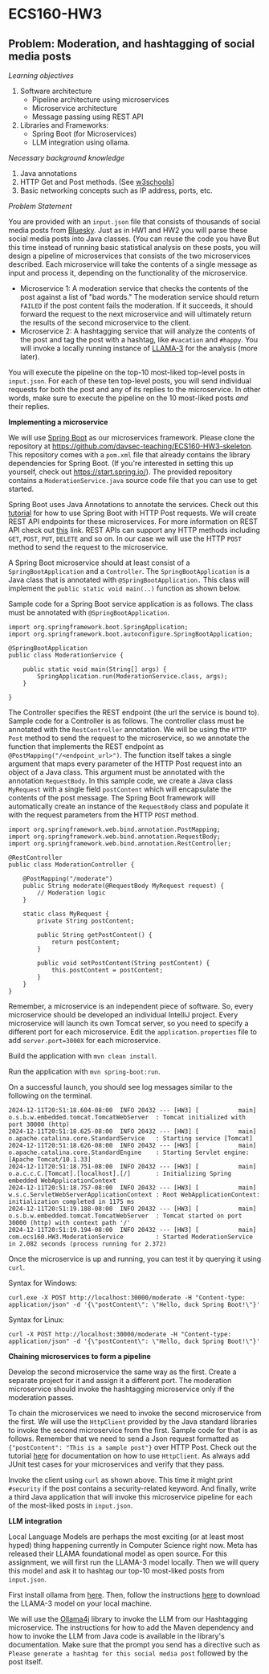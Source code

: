 # ECS160-HW3

## Problem: Moderation, and hashtagging of social media posts

_Learning objectives_
1. Software architecture
   - Pipeline architecture using microservices
   - Microservice architecture
   - Message passing using REST API
3. Libraries and Frameworks:
   - Spring Boot (for Microservices)
   - LLM integration using ollama.

_Necessary background knowledge_
1. Java annotations
2. HTTP Get and Post methods. (See [w3schools](https://www.w3schools.com/tags/ref_httpmethods.asp)]
3. Basic networking concepts such as IP address, ports, etc.

_Problem Statement_

You are provided with an `input.json` file that consists of thousands of social media posts from [Bluesky](www.bsky.app). Just as in HW1 and HW2 you will parse these social media posts into Java classes. (You can reuse the code you have 
But this time instead of running basic statistical analysis on these posts, you will design a pipeline of microservices that consists of the two microservices described. Each microservice will take the contents of a single message as input and process it,
depending on the functionality of the microservice.

- Microservice 1: A moderation service that checks the contents of the post against a list of "bad words." The moderation service should return `FAILED` if the post content fails the moderation. If it succeeds, it should forward the request to the next microservice and will ultimately return the
results of the second microservice to the client.
- Microservice 2: A hashtagging service that will analyze the contents of the post and tag the post with a hashtag, like `#vacation` and `#happy`. You will invoke a locally running instance of [LLAMA-3](https://www.llama.com/) for the analysis (more later).

You will execute the pipeline on the top-10 most-liked top-level posts in `input.json`. For each of these ten top-level posts, you will send individual requests for both the post and any of its replies to the microservice. In other words, make sure to execute the pipeline on the 10 most-liked posts _and_ their replies.

**Implementing a microservice**

We will use [Spring Boot](https://spring.io/projects/spring-boot) as our microservices framework. Please clone the repository at https://github.com/davsec-teaching/ECS160-HW3-skeleton. This repository comes with
a `pom.xml` file that already contains the library dependencies for Spring Boot. (If you're interested in setting this up yourself, check out https://start.spring.io/). The provided repository contains a `ModerationService.java` source code file that you can use to get started. 

Spring Boot uses Java Annotations to annotate the services. Check out this
[tutorial](https://codecrunch.org/creating-a-post-and-get-request-springboot-ff6e82a5d46b) for how to use Spring Boot 
with HTTP Post requests. 
We will create REST API endpoints for these microservices. For more information on REST API check out [this](https://www.redhat.com/en/topics/api/what-is-a-rest-api) link. 
REST APIs can support any HTTP methods including `GET`, `POST`, `PUT`, `DELETE` and so on. In our case we will use the HTTP `POST` method to send the request to the microservice.

A Spring Boot microservice should at least consist of a `SpringBootApplication` and a `Controller`. The `SpringBootApplication` is a Java class that is annotated with `@SpringBootApplication.` 
This class will implement the `public static void main(..)` function as shown below. 

Sample code for a Spring Boot service application is as follows. The class must be annotated with `@SpringBootApplication`. 
```
import org.springframework.boot.SpringApplication;
import org.springframework.boot.autoconfigure.SpringBootApplication;

@SpringBootApplication
public class ModerationService {

	public static void main(String[] args) {
		SpringApplication.run(ModerationService.class, args);
	}

}
```

The Controller specifies the REST endpoint (the url the service is bound to). Sample code for a Controller is as follows. The controller class must be annotated with the `RestController` annotation. We will be using the `HTTP Post` method to send the request to the microservice, so we annotate the function that implements the REST endpoint
as `@PostMapping("/<endpoint_url>")`. The function itself takes a single argument that maps every parameter of the HTTP Post request into an object of a Java class. This argument must be annotated with the annotation `RequestBody`.
In this sample code, we create a Java class `MyRequest` with a single field `postContent` which
will encapsulate the contents of the post message. The Spring Boot framework will automatically create an instance of the `RequestBody` class and populate it with the request parameters from the HTTP `POST` method.

````
import org.springframework.web.bind.annotation.PostMapping;
import org.springframework.web.bind.annotation.RequestBody;
import org.springframework.web.bind.annotation.RestController;

@RestController
public class ModerationController {

    @PostMapping("/moderate")
    public String moderate(@RequestBody MyRequest request) {
        // Moderation logic
    }

    static class MyRequest {
        private String postContent;

        public String getPostContent() {
            return postContent;
        }

        public void setPostContent(String postContent) {
            this.postContent = postContent;
        }
    }
}
````

Remember, a microservice is an independent piece of software. So, every microservice should be developed an individual IntelliJ project. Every microservice will launch its own Tomcat server, so you need to specify a different port for each microservice. 
Edit the `application.properties` file to add `server.port=3000X` for each microservice. 

Build the application with `mvn clean install`.

Run the application with `mvn spring-boot:run`. 

On a successful launch, you should see log messages similar to the following on the terminal.

````
2024-12-11T20:51:18.604-08:00  INFO 20432 --- [HW3] [           main] o.s.b.w.embedded.tomcat.TomcatWebServer  : Tomcat initialized with port 30000 (http)
2024-12-11T20:51:18.625-08:00  INFO 20432 --- [HW3] [           main] o.apache.catalina.core.StandardService   : Starting service [Tomcat]
2024-12-11T20:51:18.626-08:00  INFO 20432 --- [HW3] [           main] o.apache.catalina.core.StandardEngine    : Starting Servlet engine: [Apache Tomcat/10.1.33]
2024-12-11T20:51:18.751-08:00  INFO 20432 --- [HW3] [           main] o.a.c.c.C.[Tomcat].[localhost].[/]       : Initializing Spring embedded WebApplicationContext
2024-12-11T20:51:18.757-08:00  INFO 20432 --- [HW3] [           main] w.s.c.ServletWebServerApplicationContext : Root WebApplicationContext: initialization completed in 1175 ms
2024-12-11T20:51:19.188-08:00  INFO 20432 --- [HW3] [           main] o.s.b.w.embedded.tomcat.TomcatWebServer  : Tomcat started on port 30000 (http) with context path '/'
2024-12-11T20:51:19.194-08:00  INFO 20432 --- [HW3] [           main] com.ecs160.HW3.ModerationService         : Started ModerationService in 2.082 seconds (process running for 2.372)
````

Once the microservice is up and running, you can test it by querying it using `curl`. 

Syntax for Windows:

```
curl.exe -X POST http://localhost:30000/moderate -H "Content-type: application/json" -d '{\"postContent\": \"Hello, duck Spring Boot!\"}'
```

Syntax for Linux:
```Linux
curl -X POST http://localhost:30000/moderate -H "Content-type: application/json" -d '{\"postContent\": \"Hello, duck Spring Boot!\"}'
```

**Chaining microservices to form a pipeline**

Develop the second microservice the same way as the first. Create a separate project for it and assign it a different port. The moderation microservice should invoke the hashtagging microservice only if the moderation passes.

To chain the microservices we need to invoke the second microservice from the first. We will use the `HttpClient` provided by the Java standard libraries to invoke the second microservice from the first. Sample code
for that is as follows. Remember that we need to send a Json request formatted as `{"postContent": "This is a sample post"}` over HTTP Post. Check out the tutorial [here](https://openjdk.org/groups/net/httpclient/intro.html) for documentation on how to use `HttpClient`. As always add JUnit test cases for your microservices and verify that they pass.

Invoke the client using `curl` as shown above. This time it might print `#security` if the post contains a security-related keyword. And finally, write a third Java application that will invoke this microservice
pipeline for each of the most-liked posts in `input.json`.

**LLM integration**

Local Language Models are perhaps the most exciting (or at least most hyped) thing happening currently in Computer Science right now. Meta has released their LLAMA foundational model as open source. For this assignment, we will first 
run the LLAMA-3 model locally. Then we will query this model and ask it to hashtag our top-10 most-liked posts from `input.json`. 

First install ollama from [here](https://ollama.com/download). 
Then, follow the instructions [here](https://github.com/ollama/ollama?tab=readme-ov-file#quickstart) to download the LLAMA-3 model on your local machine. 

We will use the [Ollama4j](https://ollama4j.github.io) library to invoke the LLM from our Hashtagging microservice. The instructions for how to add the Maven dependency and how to invoke the LLM from Java code is available in the library's documentation. Make sure that the prompt you send has a directive such as `Please generate a hashtag for this social media post` followed by the post itself.


